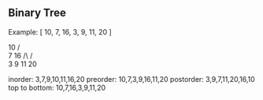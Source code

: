 ## Binary Tree
Example:
[ 10, 7, 16, 3, 9, 11, 20 ]

   10
  /  \
 7    16
/\    /\
3 9  11 20

inorder: 3,7,9,10,11,16,20
preorder: 10,7,3,9,16,11,20
postorder: 3,9,7,11,20,16,10
top to bottom: 10,7,16,3,9,11,20